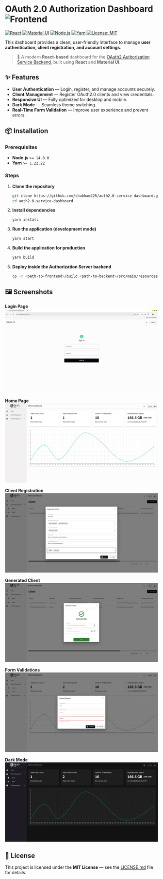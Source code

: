 # OAuth 2.0 Authorization Dashboard ![Frontend](https://img.shields.io/badge/{_}-Frontend-38BDF8?style=flat-square)

[![React](https://img.shields.io/badge/React-18-blue)](https://react.dev/)
[![Material UI](https://img.shields.io/badge/MUI-5-007FFF?logo=mui&logoColor=white)](https://mui.com/)
[![Node.js](https://img.shields.io/badge/Node.js-14%2B-brightgreen)](https://nodejs.org/)
[![Yarn](https://img.shields.io/badge/Yarn-1.22%2B-blue)](https://yarnpkg.com/)
[![License: MIT](https://img.shields.io/badge/License-MIT-yellow)](LICENSE.md)

This dashboard provides a clean, user-friendly interface to manage **user authentication, client registration, and account settings**.

> 🚀 A modern **React-based** dashboard for the [OAuth2 Authorization Service Backend](https://github.com/shubham225/authorization-service), built using **React** and **Material UI**.


## ✨ Features
- **User Authentication** — Login, register, and manage accounts securely.
- **Client Management** — Register OAuth2.0 clients and view credentials.
- **Responsive UI** — Fully optimized for desktop and mobile.
- **Dark Mode** — Seamless theme switching.
- **Real-Time Form Validation** — Improve user experience and prevent errors.



## 📦 Installation

### Prerequisites
- **Node.js** `>= 14.0.0`
- **Yarn** `>= 1.22.22`



### Steps

1. **Clone the repository**
   ```bash
   git clone https://github.com/shubham225/auth2.0-service-dashboard.git
   cd auth2.0-service-dashboard
   ```

2. **Install dependencies**
   ```bash
   yarn install
   ```

3. **Run the application (development mode)**
   ```bash
   yarn start
   ```

4. **Build the application for production**
   ```bash
   yarn build
   ```

5. **Deploy inside the Authorization Server backend**
   ```bash
   cp -r <path-to-frontend>/build <path-to-backend>/src/main/resources/static
   ```



## 🖼 Screenshots

**Login Page**  
![Login Page](./screenshots/login-page.png)

**Home Page**  
![Home Page](./screenshots/home-page.png)

**Client Registration**  
![Client Registration](./screenshots/client-registration.png)

**Generated Client**  
![Generated Client](./screenshots/generated-client.png)

**Form Validations**  
![Form Validations](./screenshots/form-validations.png)

**Dark Mode**  
![Dark Mode](./screenshots/home-page-dark.png)



## 📜 License
This project is licensed under the **MIT License** — see the [LICENSE.md](LICENSE.md) file for details.

